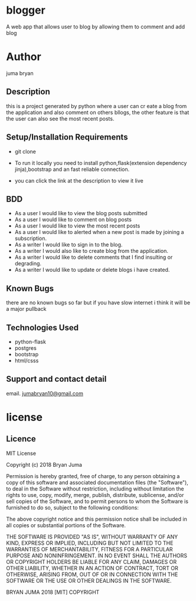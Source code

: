 # blogger
A web app that allows user to blog by allowing them to comment and add blog

# Author
juma bryan

## Description
this is a project generated by python where a user can cr eate a blog from the application and also comment on others bllogs, the other feature is that the user can also see the most recent posts.

## Setup/Installation Requirements
* git clone

* To run it locally you need to install python,flask(extension dependency jinja),bootstrap and an fast reliable connection.

* you can click the link at the description to view it live

## BDD
* As a user I would like to view the blog posts submitted
* As a user I would like to comment on blog posts
* As a user I would like to view the most recent posts
* As a user I would like to alerted when a new post is made by joining a subscription.
* As a writer I would like to sign in to the blog.
* As a writer I would also like to create blog from the application.
* As a writer I would like to delete comments that I find insulting or degrading.
* As a writer I would like to update or delete blogs i have created.

## Known Bugs

there are no known bugs so far but if you have slow internet i think it will be a major pullback
## Technologies Used

 * python-flask
 * postgres
 * bootstrap
 * html/csss


## Support and contact detail
email. jumabryan10@gmail.com

# license
## Licence

MIT License

Copyright (c) 2018 Bryan Juma

Permission is hereby granted, free of charge, to any person obtaining a copy
of this software and associated documentation files (the "Software"), to deal
in the Software without restriction, including without limitation the rights
to use, copy, modify, merge, publish, distribute, sublicense, and/or sell
copies of the Software, and to permit persons to whom the Software is
furnished to do so, subject to the following conditions:

The above copyright notice and this permission notice shall be included in all
copies or substantial portions of the Software.

THE SOFTWARE IS PROVIDED "AS IS", WITHOUT WARRANTY OF ANY KIND, EXPRESS OR
IMPLIED, INCLUDING BUT NOT LIMITED TO THE WARRANTIES OF MERCHANTABILITY,
FITNESS FOR A PARTICULAR PURPOSE AND NONINFRINGEMENT. IN NO EVENT SHALL THE
AUTHORS OR COPYRIGHT HOLDERS BE LIABLE FOR ANY CLAIM, DAMAGES OR OTHER
LIABILITY, WHETHER IN AN ACTION OF CONTRACT, TORT OR OTHERWISE, ARISING FROM,
OUT OF OR IN CONNECTION WITH THE SOFTWARE OR THE USE OR OTHER DEALINGS IN THE
SOFTWARE.

BRYAN JUMA 2018 [MIT] COPYRIGHT
